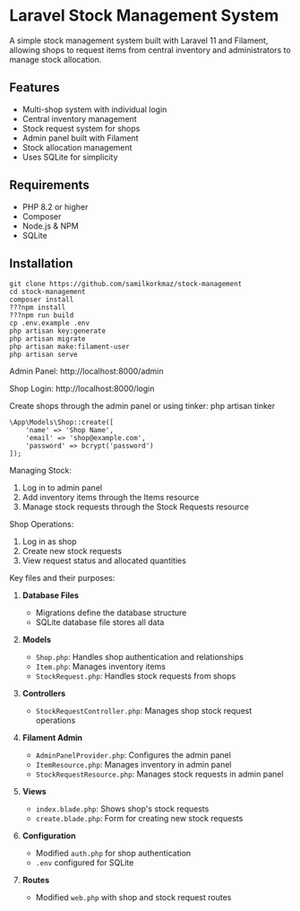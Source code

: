 # Laravel Stock Management System

A simple stock management system built with Laravel 11 and Filament, allowing shops to request items from central inventory and administrators to manage stock allocation.

## Features

- Multi-shop system with individual login
- Central inventory management
- Stock request system for shops
- Admin panel built with Filament
- Stock allocation management
- Uses SQLite for simplicity

## Requirements

- PHP 8.2 or higher
- Composer
- Node.js & NPM
- SQLite

## Installation
```
git clone https://github.com/samilkorkmaz/stock-management
cd stock-management
composer install
???npm install
???npm run build
cp .env.example .env
php artisan key:generate
php artisan migrate
php artisan make:filament-user
php artisan serve
```
Admin Panel: http://localhost:8000/admin

Shop Login: http://localhost:8000/login

Create shops through the admin panel or using tinker: php artisan tinker
```
\App\Models\Shop::create([
    'name' => 'Shop Name',
    'email' => 'shop@example.com',
    'password' => bcrypt('password')
]);
```
Managing Stock:
1. Log in to admin panel
2. Add inventory items through the Items resource
3. Manage stock requests through the Stock Requests resource

Shop Operations:
1. Log in as shop
2. Create new stock requests
3. View request status and allocated quantities

Key files and their purposes:

1. **Database Files**
   - Migrations define the database structure
   - SQLite database file stores all data

2. **Models**
   - `Shop.php`: Handles shop authentication and relationships
   - `Item.php`: Manages inventory items
   - `StockRequest.php`: Handles stock requests from shops

3. **Controllers**
   - `StockRequestController.php`: Manages shop stock request operations

4. **Filament Admin**
   - `AdminPanelProvider.php`: Configures the admin panel
   - `ItemResource.php`: Manages inventory in admin panel
   - `StockRequestResource.php`: Manages stock requests in admin panel

5. **Views**
   - `index.blade.php`: Shows shop's stock requests
   - `create.blade.php`: Form for creating new stock requests

6. **Configuration**
   - Modified `auth.php` for shop authentication
   - `.env` configured for SQLite

7. **Routes**
   - Modified `web.php` with shop and stock request routes
